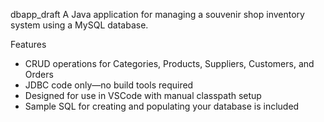 dbapp_draft
A Java application for managing a souvenir shop inventory system using a MySQL database.

Features
- CRUD operations for Categories, Products, Suppliers, Customers, and Orders
- JDBC code only—no build tools required
- Designed for use in VSCode with manual classpath setup
- Sample SQL for creating and populating your database is included
